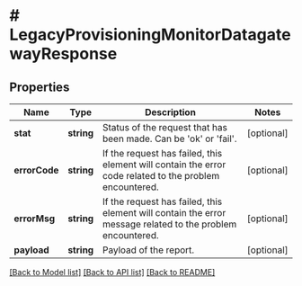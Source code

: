 # # LegacyProvisioningMonitorDatagatewayResponse

## Properties

Name | Type | Description | Notes
------------ | ------------- | ------------- | -------------
**stat** | **string** | Status of the request that has been made. Can be &#39;ok&#39; or &#39;fail&#39;. | [optional]
**errorCode** | **string** | If the request has failed, this element will contain the error code related to the problem encountered. | [optional]
**errorMsg** | **string** | If the request has failed, this element will contain the error message related to the problem encountered. | [optional]
**payload** | **string** | Payload of the report. | [optional]

[[Back to Model list]](../../README.md#models) [[Back to API list]](../../README.md#endpoints) [[Back to README]](../../README.md)
